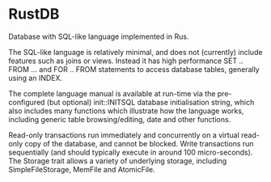 # RustDB


Database with SQL-like language implemented in Rus.

The SQL-like language is relatively minimal, and does not (currently) include features such as joins or views. Instead it has high performance SET .. FROM … and FOR .. FROM statements to access database tables, generally using an INDEX.

The complete language manual is available at run-time via the pre-configured (but optional) init::INITSQL database initialisation string, which also includes many functions which illustrate how the language works, including generic table browsing/editing, date and other functions.

Read-only transactions run immediately and concurrently on a virtual read-only copy of the database, and cannot be blocked. Write transactions run sequentially (and should typically execute in around 100 micro-seconds). The Storage trait allows a variety of underlying storage, including SimpleFileStorage, MemFile and AtomicFile.